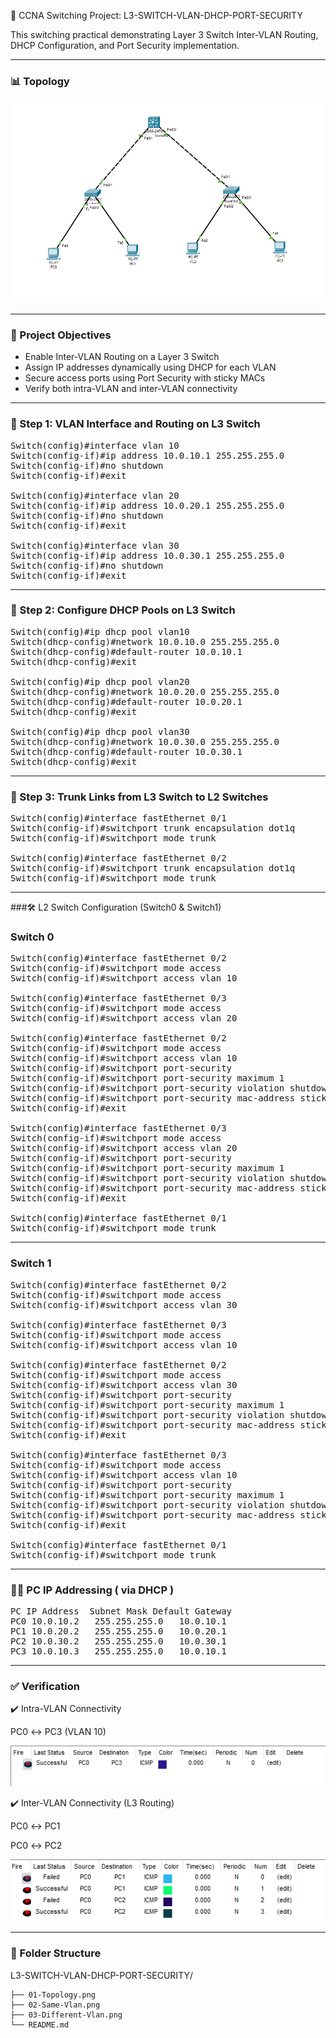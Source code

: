 🔧  CCNA Switching Project: L3-SWITCH-VLAN-DHCP-PORT-SECURITY

This switching practical demonstrating Layer 3 Switch Inter-VLAN Routing, DHCP Configuration, and Port Security implementation.

---

### 📊 Topology 

![Topology](01-Topology.png)

---

### 🌟 Project Objectives

- Enable Inter-VLAN Routing on a Layer 3 Switch
- Assign IP addresses dynamically using DHCP for each VLAN
- Secure access ports using Port Security with sticky MACs
- Verify both intra-VLAN and inter-VLAN connectivity

---

### 🔹 Step 1: VLAN Interface and Routing on L3 Switch

<pre>Switch(config)#interface vlan 10
Switch(config-if)#ip address 10.0.10.1 255.255.255.0
Switch(config-if)#no shutdown 
Switch(config-if)#exit

Switch(config)#interface vlan 20
Switch(config-if)#ip address 10.0.20.1 255.255.255.0
Switch(config-if)#no shutdown 
Switch(config-if)#exit

Switch(config)#interface vlan 30
Switch(config-if)#ip address 10.0.30.1 255.255.255.0
Switch(config-if)#no shutdown 
Switch(config-if)#exit</pre>

---

### 🔹 Step 2: Configure DHCP Pools on L3 Switch

<pre>Switch(config)#ip dhcp pool vlan10
Switch(dhcp-config)#network 10.0.10.0 255.255.255.0
Switch(dhcp-config)#default-router 10.0.10.1
Switch(dhcp-config)#exit

Switch(config)#ip dhcp pool vlan20
Switch(dhcp-config)#network 10.0.20.0 255.255.255.0
Switch(dhcp-config)#default-router 10.0.20.1
Switch(dhcp-config)#exit

Switch(config)#ip dhcp pool vlan30
Switch(dhcp-config)#network 10.0.30.0 255.255.255.0
Switch(dhcp-config)#default-router 10.0.30.1
Switch(dhcp-config)#exit</pre>

---

### 🔹 Step 3: Trunk Links from L3 Switch to L2 Switches

<pre>Switch(config)#interface fastEthernet 0/1
Switch(config-if)#switchport trunk encapsulation dot1q
Switch(config-if)#switchport mode trunk 

Switch(config)#interface fastEthernet 0/2
Switch(config-if)#switchport trunk encapsulation dot1q
Switch(config-if)#switchport mode trunk </pre>

---

###🛠️ L2 Switch Configuration (Switch0 & Switch1)

### Switch 0

<pre>Switch(config)#interface fastEthernet 0/2
Switch(config-if)#switchport mode access 
Switch(config-if)#switchport access vlan 10

Switch(config)#interface fastEthernet 0/3
Switch(config-if)#switchport mode access 
Switch(config-if)#switchport access vlan 20

Switch(config)#interface fastEthernet 0/2
Switch(config-if)#switchport mode access 
Switch(config-if)#switchport access vlan 10
Switch(config-if)#switchport port-security
Switch(config-if)#switchport port-security maximum 1
Switch(config-if)#switchport port-security violation shutdown
Switch(config-if)#switchport port-security mac-address sticky 
Switch(config-if)#exit

Switch(config)#interface fastEthernet 0/3
Switch(config-if)#switchport mode access 
Switch(config-if)#switchport access vlan 20
Switch(config-if)#switchport port-security
Switch(config-if)#switchport port-security maximum 1
Switch(config-if)#switchport port-security violation shutdown
Switch(config-if)#switchport port-security mac-address sticky 
Switch(config-if)#exit

Switch(config)#interface fastEthernet 0/1
Switch(config-if)#switchport mode trunk</pre>

---

### Switch 1

<pre>Switch(config)#interface fastEthernet 0/2
Switch(config-if)#switchport mode access 
Switch(config-if)#switchport access vlan 30

Switch(config)#interface fastEthernet 0/3
Switch(config-if)#switchport mode access 
Switch(config-if)#switchport access vlan 10

Switch(config)#interface fastEthernet 0/2
Switch(config-if)#switchport mode access 
Switch(config-if)#switchport access vlan 30
Switch(config-if)#switchport port-security
Switch(config-if)#switchport port-security maximum 1
Switch(config-if)#switchport port-security violation shutdown
Switch(config-if)#switchport port-security mac-address sticky 
Switch(config-if)#exit

Switch(config)#interface fastEthernet 0/3
Switch(config-if)#switchport mode access 
Switch(config-if)#switchport access vlan 10
Switch(config-if)#switchport port-security
Switch(config-if)#switchport port-security maximum 1
Switch(config-if)#switchport port-security violation shutdown
Switch(config-if)#switchport port-security mac-address sticky 
Switch(config-if)#exit

Switch(config)#interface fastEthernet 0/1
Switch(config-if)#switchport mode trunk</pre>

---

### 🧑‍💻 PC IP Addressing ( via DHCP )

<pre>PC	IP Address	Subnet Mask	Default Gateway
PC0	10.0.10.2	255.255.255.0	10.0.10.1
PC1	10.0.20.2	255.255.255.0	10.0.20.1
PC2	10.0.30.2	255.255.255.0	10.0.30.1
PC3	10.0.10.3	255.255.255.0	10.0.10.1</pre>

---

### ✅ Verification

✔️ Intra-VLAN Connectivity

PC0 ↔ PC3 (VLAN 10)

![Same-Vlan](02-Same-Vlan.png)

✔️ Inter-VLAN Connectivity (L3 Routing)

PC0 ↔ PC1

PC0 ↔ PC2

![Different-Vlan](03-Different-Vlan.png)

---

### 📂 Folder Structure

L3-SWITCH-VLAN-DHCP-PORT-SECURITY/

    ├── 01-Topology.png
    ├── 02-Same-Vlan.png
    ├── 03-Different-Vlan.png
    └── README.md
